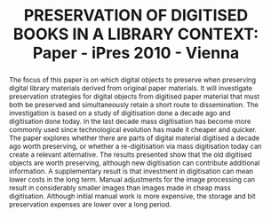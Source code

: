 ---
abstract: The focus of this paper is on which digital objects to preserve when preserving
  digital library materials derived from original paper materials. It will investigate
  preservation strategies for digital objects from digitised paper material that must
  both be preserved and simultaneously retain a short route to dissemination. The
  investigation is based on a study of digitisation done a decade ago and digitisation
  done today. In the last decade mass digitisation has become more commonly used since
  technological evolution has made it cheaper and quicker. The paper explores whether
  there are parts of digital material digitised a decade ago worth preserving, or
  whether a re-digitisation via mass digitisation today can create a relevant alternative.
  The results presented show that the old digitised objects are worth preserving,
  although new digitisation can contribute additional information. A supplementary
  result is that investment in digitisation can mean lower costs in the long term.
  Manual adjustments for the image processing can result in considerably smaller images
  than images made in cheap mass digitisation. Although initial manual work is more
  expensive, the storage and bit preservation expenses are lower over a long period.
creators:
- Zierau, Eld
- Jensen, Claus
date: null
document_url: https://services.phaidra.univie.ac.at/api/object/o:185514/download
grand_parent: iPRES
institutions: []
keywords: []
landing_page_url: https://phaidra.univie.ac.at/o:185514
language: eng
layout: publication
license: CC BY-SA 2.0 AT
notes_url: null
parent: iPRES 2010
presentation_url: null
size: 271152
source_name: iPRES
title: 'PRESERVATION OF DIGITISED BOOKS IN A LIBRARY CONTEXT: Paper - iPres 2010 -
  Vienna'
type: paper
year: 2010
---